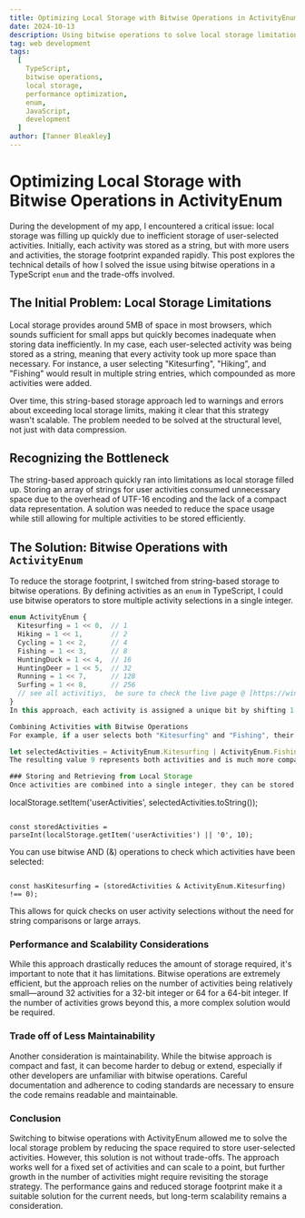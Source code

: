 ```yaml
---
title: Optimizing Local Storage with Bitwise Operations in ActivityEnum
date: 2024-10-13
description: Using bitwise operations to solve local storage limitations by compactly storing user-selected activities in a TypeScript application.
tag: web development
tags:
  [
    TypeScript,
    bitwise operations,
    local storage,
    performance optimization,
    enum,
    JavaScript,
    development
  ]
author: [Tanner Bleakley]
---
```


# Optimizing Local Storage with Bitwise Operations in ActivityEnum

During the development of my app, I encountered a critical issue: local storage was filling up quickly due to inefficient storage of user-selected activities. Initially, each activity was stored as a string, but with more users and activities, the storage footprint expanded rapidly. This post explores the technical details of how I solved the issue using bitwise operations in a TypeScript `enum` and the trade-offs involved.

## The Initial Problem: Local Storage Limitations

Local storage provides around 5MB of space in most browsers, which sounds sufficient for small apps but quickly becomes inadequate when storing data inefficiently. In my case, each user-selected activity was being stored as a string, meaning that every activity took up more space than necessary. For instance, a user selecting "Kitesurfing", "Hiking", and "Fishing" would result in multiple string entries, which compounded as more activities were added.

Over time, this string-based storage approach led to warnings and errors about exceeding local storage limits, making it clear that this strategy wasn't scalable. The problem needed to be solved at the structural level, not just with data compression.

## Recognizing the Bottleneck

The string-based approach quickly ran into limitations as local storage filled up. Storing an array of strings for user activities consumed unnecessary space due to the overhead of UTF-16 encoding and the lack of a compact data representation. A solution was needed to reduce the space usage while still allowing for multiple activities to be stored efficiently.

## The Solution: Bitwise Operations with `ActivityEnum`

To reduce the storage footprint, I switched from string-based storage to bitwise operations. By defining activities as an `enum` in TypeScript, I could use bitwise operators to store multiple activity selections in a single integer.

```typescript
enum ActivityEnum {
  Kitesurfing = 1 << 0,  // 1
  Hiking = 1 << 1,       // 2
  Cycling = 1 << 2,      // 4
  Fishing = 1 << 3,      // 8
  HuntingDuck = 1 << 4,  // 16
  HuntingDeer = 1 << 5,  // 32
  Running = 1 << 7,      // 128
  Surfing = 1 << 8,      // 256
  // see all activitiys,  be sure to check the live page @ [https://windysession.com](www.windysession.com)
}
In this approach, each activity is assigned a unique bit by shifting 1 left by the desired number of positions. This allows multiple activities to be represented in a single integer by using bitwise OR (|) operations.

Combining Activities with Bitwise Operations
For example, if a user selects both "Kitesurfing" and "Fishing", their selected activities can be represented as:

let selectedActivities = ActivityEnum.Kitesurfing | ActivityEnum.Fishing; // 1 | 8 = 9
The resulting value 9 represents both activities and is much more compact than storing individual string values. This reduces the space used in local storage considerably, as you can store up to 32 activities using a 32-bit integer, or 64 activities with a 64-bit integer.

### Storing and Retrieving from Local Storage
Once activities are combined into a single integer, they can be stored and retrieved from local storage like this:

```

localStorage.setItem('userActivities', selectedActivities.toString());

```

const storedActivities = parseInt(localStorage.getItem('userActivities') || '0', 10);

```

You can use bitwise AND (&) operations to check which activities have been selected:

```

const hasKitesurfing = (storedActivities & ActivityEnum.Kitesurfing) !== 0);

```

This allows for quick checks on user activity selections without the need for string comparisons or large arrays.

### Performance and Scalability Considerations

While this approach drastically reduces the amount of storage required, it's important to note that it has limitations. Bitwise operations are extremely efficient, but the approach relies on the number of activities being relatively small—around 32 activities for a 32-bit integer or 64 for a 64-bit integer. If the number of activities grows beyond this, a more complex solution would be required.

### Trade off of Less Maintainability

Another consideration is maintainability. While the bitwise approach is compact and fast, it can become harder to debug or extend, especially if other developers are unfamiliar with bitwise operations. Careful documentation and adherence to coding standards are necessary to ensure the code remains readable and maintainable.

### Conclusion

Switching to bitwise operations with ActivityEnum allowed me to solve the local storage problem by reducing the space required to store user-selected activities. However, this solution is not without trade-offs. The approach works well for a fixed set of activities and can scale to a point, but further growth in the number of activities might require revisiting the storage strategy. The performance gains and reduced storage footprint make it a suitable solution for the current needs, but long-term scalability remains a consideration.

```

```
